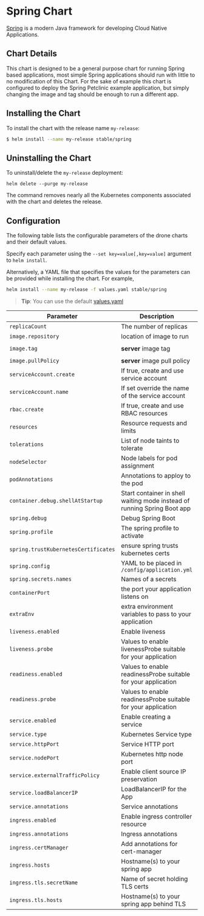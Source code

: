 # Spring Chart

[Spring](http://spring.io/) is a modern Java framework for developing Cloud Native Applications.

## Chart Details

This chart is designed to be a general purpose chart for running Spring based applications, most simple Spring applications should run with little to no modification of this Chart. For the sake of example this chart is configured to deploy the Spring Petclinic example application, but simply changing the image and tag should be enough to run a different app.

## Installing the Chart

To install the chart with the release name `my-release`:

```bash
$ helm install --name my-release stable/spring
```

## Uninstalling the Chart

To uninstall/delete the `my-release` deployment:

```console
helm delete --purge my-release
```

The command removes nearly all the Kubernetes components associated with the
chart and deletes the release.

## Configuration

The following table lists the configurable parameters of the drone charts and their default values.

Specify each parameter using the `--set key=value[,key=value]` argument to `helm install`.

Alternatively, a YAML file that specifies the values for the parameters can be provided while installing the chart. For example,

```bash
helm install --name my-release -f values.yaml stable/spring
```

> **Tip**: You can use the default [values.yaml](values.yaml)

| Parameter | Description | Default |
|-----------|-------------|---------|
| `replicaCount` | The number of replicas | `1` |
| `image.repository`  | location of image to run | `paulczar/petclinic` |
| `image.tag`         | **server** image tag | `2.1.0.BUILD-SNAPSHOT` |
| `image.pullPolicy`  | **server** image pull policy | `IfNotPresent` |
| `serviceAccount.create` | If true, create and use service account | `false` |
| `serviceAccount.name` | If set override the name of the service account |  |
| `rbac.create`  | If true, create and use RBAC resources | `false` |
| `resources` | Resource requests and limits | `{}` |
| `tolerations` | List of node taints to tolerate | `[]` |
| `nodeSelector` | Node labels for pod assignment | `{}` |
| `podAnnotations` | Annotations to apploy to the pod | `{}` |
| `container.debug.shellAtStartup` | Start container in shell waiting mode instead of running Spring Boot app | `false` |
| `spring.debug` | Debug Spring Boot | `false` |
| `spring.profile` | The spring profile to activate | `nil` |
| `spring.trustKubernetesCertificates` | ensure spring trusts kubernetes certs | `true` |
| `spring.config` | YAML to be placed in `/config/application.yml` | `nil` |
| `spring.secrets.names` | Names of a secrets | `nil` |
| `containerPort` | the port your application listens on | `8080` |
| `extraEnv` | extra environment variables to pass to your application | `{}` |
| `liveness.enabled` | Enable liveness | `{ true }` |
| `liveness.probe` | Values to enable livenessProbe suitable for your application | see values.yaml |
| `readiness.enabled` | Values to enable readinessProbe suitable for your application | `{ true }` |
| `readiness.probe` | Values to enable readinessProbe suitable for your application | see values.yaml |
| `service.enabled` | Enable creating a service | `true` |
| `service.type` | Kubernetes Service type | `ClusterIP` |
| `service.httpPort`| Service HTTP port | `8080` |
| `service.nodePort` | Kubernetes http node port | `nil` |
| `service.externalTrafficPolicy` | Enable client source IP preservation | `Cluster` |
| `service.loadBalancerIP` | LoadBalancerIP for the App | `nil` |
| `service.annotations` | Service annotations | `{}` |
| `ingress.enabled` | Enable ingress controller resource | `false` |
| `ingress.annotations` | Ingress annotations | `[]` |
| `ingress.certManager` | Add annotations for cert-manager | `false` |
| `ingress.hosts` | Hostname(s) to your spring app | `[]` |
| `ingress.tls.secretName` | Name of secret holding TLS certs | `nil` |
| `ingress.tls.hosts` | Hostname(s) to your spring app behind TLS | `[]` |
